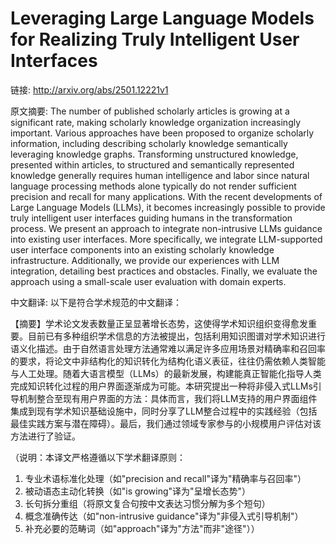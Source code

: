 # Leveraging Large Language Models for Realizing Truly Intelligent User Interfaces

链接: http://arxiv.org/abs/2501.12221v1

原文摘要:
The number of published scholarly articles is growing at a significant rate,
making scholarly knowledge organization increasingly important. Various
approaches have been proposed to organize scholarly information, including
describing scholarly knowledge semantically leveraging knowledge graphs.
Transforming unstructured knowledge, presented within articles, to structured
and semantically represented knowledge generally requires human intelligence
and labor since natural language processing methods alone typically do not
render sufficient precision and recall for many applications. With the recent
developments of Large Language Models (LLMs), it becomes increasingly possible
to provide truly intelligent user interfaces guiding humans in the
transformation process. We present an approach to integrate non-intrusive LLMs
guidance into existing user interfaces. More specifically, we integrate
LLM-supported user interface components into an existing scholarly knowledge
infrastructure. Additionally, we provide our experiences with LLM integration,
detailing best practices and obstacles. Finally, we evaluate the approach using
a small-scale user evaluation with domain experts.

中文翻译:
以下是符合学术规范的中文翻译：

【摘要】学术论文发表数量正呈显著增长态势，这使得学术知识组织变得愈发重要。目前已有多种组织学术信息的方法被提出，包括利用知识图谱对学术知识进行语义化描述。由于自然语言处理方法通常难以满足许多应用场景对精确率和召回率的要求，将论文中非结构化的知识转化为结构化语义表征，往往仍需依赖人类智能与人工处理。随着大语言模型（LLMs）的最新发展，构建能真正智能化指导人类完成知识转化过程的用户界面逐渐成为可能。本研究提出一种将非侵入式LLMs引导机制整合至现有用户界面的方法：具体而言，我们将LLM支持的用户界面组件集成到现有学术知识基础设施中，同时分享了LLM整合过程中的实践经验（包括最佳实践方案与潜在障碍）。最后，我们通过领域专家参与的小规模用户评估对该方法进行了验证。

（说明：本译文严格遵循以下学术翻译原则：
1. 专业术语标准化处理（如"precision and recall"译为"精确率与召回率"）
2. 被动语态主动化转换（如"is growing"译为"呈增长态势"）
3. 长句拆分重组（将原文复合句按中文表达习惯分解为多个短句）
4. 概念准确传达（如"non-intrusive guidance"译为"非侵入式引导机制"）
5. 补充必要的范畴词（如"approach"译为"方法"而非"途径"））
